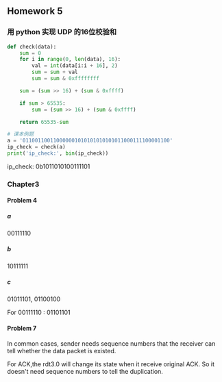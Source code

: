 ## Homework 5

### 用 python 实现 UDP 的16位校验和

```python
def check(data):
    sum = 0
    for i in range(0, len(data), 16):
        val = int(data[i:i + 16], 2)
        sum = sum + val
        sum = sum & 0xffffffff

    sum = (sum >> 16) + (sum & 0xffff)

    if sum > 65535:
        sum = (sum >> 16) + (sum & 0xffff)

    return 65535-sum

# 课本例题
a = '011001100110000001010101010101011000111100001100'
ip_check = check(a)
print('ip_check:', bin(ip_check))
```

ip_check: 0b1011010100111101

### Chapter3

#### Problem 4

##### a

00111110

##### b

10111111

##### c

01011101, 01100100

For 00111110 : 01101101 

#### Problem 7

In common cases, sender needs sequence numbers that the receiver can tell whether the data packet is existed.

For ACK,the rdt3.0 will change its state when it receive original ACK. So it doesn't need sequence numbers to tell the duplication.